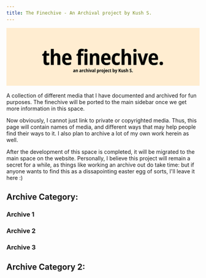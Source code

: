 ```yaml
---
title: The Finechive - An Archival project by Kush S.
---
```


![Banner](./assets-finechive/banner-finechive.png)

A collection of different media that I have documented and archived for fun purposes. The finechive will be ported to the main sidebar once we get more information in this space.

Now obviously, I cannot just link to private or copyrighted media. Thus, this page will contain names of media, and different ways that may help people find their ways to it. I also plan to archive a lot of my own work herein as well. 

After the development of this space is completed, it will be migrated to the main space on the website. Personally, I believe this project will remain a secret for a while, as things like working an archive out do take time: but if anyone wants to find this as a dissapointing easter egg of sorts, I'll leave it here :)

## Archive Category:

### Archive 1

### Archive 2

### Archive 3

## Archive Category 2:
